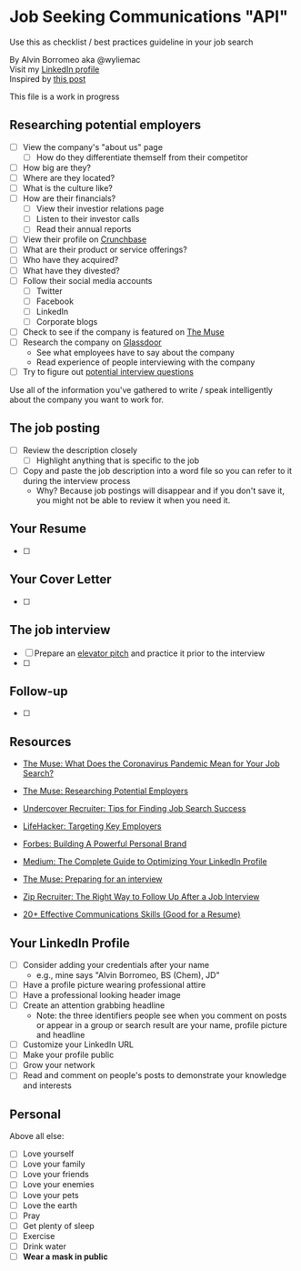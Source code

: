 # Job Seeking Communications "API"
Use this as checklist / best practices guideline in your job search

By Alvin Borromeo aka @wyliemac\
Visit my [LinkedIn profile](https://www.linkedin.com/in/alvin-borromeo/)\
Inspired by [this post](https://www.linkedin.com/pulse/thoughts-job-seeking-communications-api-alvin-borromeo-bs-chem-jd/)

This file is a work in progress

## Researching potential employers

- [ ] View the company's "about us" page
  - [ ] How do they differentiate themself from their competitor
- [ ] How big are they?
- [ ] Where are they located?
- [ ] What is the culture like?
- [ ] How are their financials?
  - [ ] View their investior relations page
  - [ ] Listen to their investor calls
  - [ ] Read their annual reports
- [ ] View their profile on [Crunchbase](https://www.crunchbase.com/)
- [ ] What are their product or service offerings?
- [ ] Who have they acquired?
- [ ] What have they divested?
- [ ] Follow their social media accounts
  - [ ] Twitter
  - [ ] Facebook
  - [ ] LinkedIn
  - [ ] Corporate blogs
- [ ] Check to see if the company is featured on [The Muse](https://www.themuse.com/companies)
- [ ] Research the company on [Glassdoor](https://www.glassdoor.com/member/home/index.htm)
  * See what employees have to say about the company
  * Read experience of people interviewing with the company
- [ ] Try to figure out [potential interview questions](https://www.themuse.com/advice/5-ways-to-figure-out-what-interview-questions-youll-be-asked)  

Use all of the information you've gathered to write / speak intelligently about the company you want to work for.

## The job posting

- [ ] Review the description closely
  - [ ] Highlight anything that is specific to the job
- [ ] Copy and paste the job description into a word file so you can refer to it during the interview process
  * Why? Because job postings will disappear and if you don't save it, you might not be able to review it when you need it.

## Your Resume

- [ ]

## Your Cover Letter

- [ ]

## The job interview

- [ ] Prepare an [elevator pitch](https://zety.com/blog/elevator-pitch) and practice it prior to the interview
- [ ]

## Follow-up

- [ ]

## Resources

* [The Muse: What Does the Coronavirus Pandemic Mean for Your Job Search?](https://www.themuse.com/advice/job-search-coronavirus)
* [The Muse: Researching Potential Employers](https://www.themuse.com/advice/the-ultimate-guide-to-researching-a-company-preinterview)
* [Undercover Recruiter: Tips for Finding Job Search Success](https://theundercoverrecruiter.com/success-during-job-hunt-tips/)
* [LifeHacker: Targeting Key Employers](https://lifehacker.com/how-to-get-a-job-by-targeting-the-companies-you-want-to-1723339748)
* [Forbes: Building A Powerful Personal Brand](https://www.forbes.com/sites/shelcyvjoseph/2018/04/30/5-ways-to-build-a-powerful-personal-brand/#73ea6fa1549e)
* [Medium: The Complete Guide to Optimizing Your LinkedIn Profile](https://medium.com/better-marketing/the-complete-guide-to-optimizing-your-linkedin-profile-6d9f8d07b9d6)
* [The Muse: Preparing for an interview](https://www.themuse.com/advice/your-allinone-interview-prep-guide)
* [Zip Recruiter: The Right Way to Follow Up After a Job Interview](https://www.ziprecruiter.com/blog/the-right-way-to-follow-up-after-a-job-interview/)

* [20+ Effective Communications Skills (Good for a Resume)](https://zety.com/blog/communication-skills)

## Your LinkedIn Profile

- [ ] Consider adding your credentials after your name
  * e.g., mine says "Alvin Borromeo, BS (Chem), JD"
- [ ] Have a profile picture wearing professional attire
- [ ] Have a professional looking header image
- [ ] Create an attention grabbing headline
  * Note: the three identifiers people see when you comment on posts or appear in a group or search result are your name, profile picture and headline
- [ ] Customize your LinkedIn URL
- [ ] Make your profile public
- [ ] Grow your network
- [ ] Read and comment on people's posts to demonstrate your knowledge and interests  

## Personal
Above all else:
- [ ] Love yourself
- [ ] Love your family
- [ ] Love your friends
- [ ] Love your enemies
- [ ] Love your pets
- [ ] Love the earth
- [ ] Pray
- [ ] Get plenty of sleep
- [ ] Exercise
- [ ] Drink water
- [ ] **Wear a mask in public**
